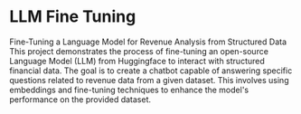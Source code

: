 # LLM Fine Tuning
Fine-Tuning a Language Model for Revenue Analysis from Structured Data
This project demonstrates the process of fine-tuning an open-source Language Model (LLM) from Huggingface to interact with structured financial data. The goal is to create a chatbot capable of answering specific questions related to revenue data from a given dataset. This involves using embeddings and fine-tuning techniques to enhance the model's performance on the provided dataset.

